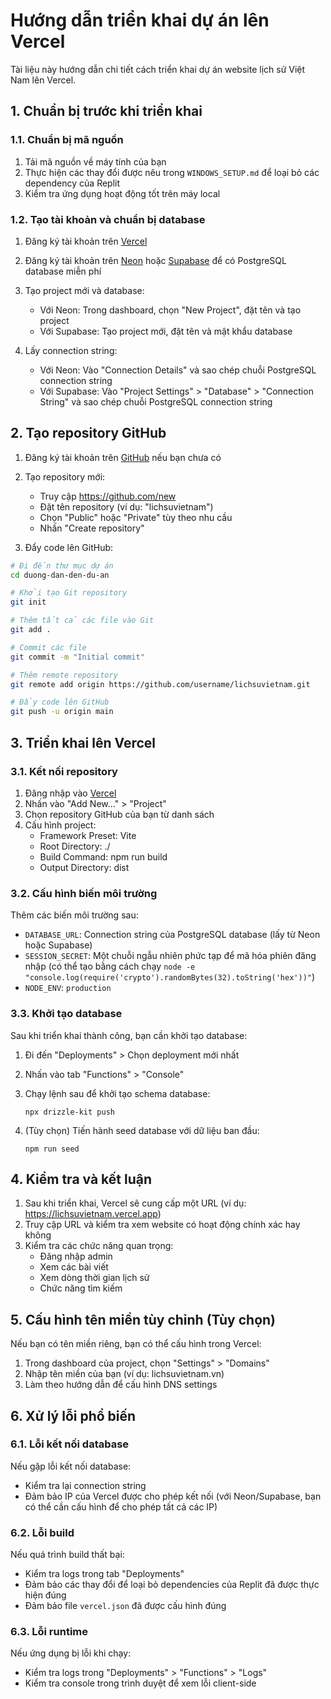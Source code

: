 # Hướng dẫn triển khai dự án lên Vercel

Tài liệu này hướng dẫn chi tiết cách triển khai dự án website lịch sử Việt Nam lên Vercel.

## 1. Chuẩn bị trước khi triển khai

### 1.1. Chuẩn bị mã nguồn

1. Tải mã nguồn về máy tính của bạn
2. Thực hiện các thay đổi được nêu trong `WINDOWS_SETUP.md` để loại bỏ các dependency của Replit
3. Kiểm tra ứng dụng hoạt động tốt trên máy local

### 1.2. Tạo tài khoản và chuẩn bị database

1. Đăng ký tài khoản trên [Vercel](https://vercel.com/)
2. Đăng ký tài khoản trên [Neon](https://neon.tech/) hoặc [Supabase](https://supabase.com/) để có PostgreSQL database miễn phí
3. Tạo project mới và database:
   - Với Neon: Trong dashboard, chọn "New Project", đặt tên và tạo project
   - Với Supabase: Tạo project mới, đặt tên và mật khẩu database

4. Lấy connection string:
   - Với Neon: Vào "Connection Details" và sao chép chuỗi PostgreSQL connection string
   - Với Supabase: Vào "Project Settings" > "Database" > "Connection String" và sao chép chuỗi PostgreSQL connection string

## 2. Tạo repository GitHub

1. Đăng ký tài khoản trên [GitHub](https://github.com/) nếu bạn chưa có
2. Tạo repository mới:
   - Truy cập https://github.com/new
   - Đặt tên repository (ví dụ: "lichsuvietnam")
   - Chọn "Public" hoặc "Private" tùy theo nhu cầu
   - Nhấn "Create repository"

3. Đẩy code lên GitHub:
```bash
# Đi đến thư mục dự án
cd duong-dan-den-du-an

# Khởi tạo Git repository
git init

# Thêm tất cả các file vào Git
git add .

# Commit các file
git commit -m "Initial commit"

# Thêm remote repository
git remote add origin https://github.com/username/lichsuvietnam.git

# Đẩy code lên GitHub
git push -u origin main
```

## 3. Triển khai lên Vercel

### 3.1. Kết nối repository

1. Đăng nhập vào [Vercel](https://vercel.com/)
2. Nhấn vào "Add New..." > "Project"
3. Chọn repository GitHub của bạn từ danh sách
4. Cấu hình project:
   - Framework Preset: Vite
   - Root Directory: ./
   - Build Command: npm run build
   - Output Directory: dist

### 3.2. Cấu hình biến môi trường

Thêm các biến môi trường sau:

- `DATABASE_URL`: Connection string của PostgreSQL database (lấy từ Neon hoặc Supabase)
- `SESSION_SECRET`: Một chuỗi ngẫu nhiên phức tạp để mã hóa phiên đăng nhập (có thể tạo bằng cách chạy `node -e "console.log(require('crypto').randomBytes(32).toString('hex'))"`)
- `NODE_ENV`: `production`

### 3.3. Khởi tạo database

Sau khi triển khai thành công, bạn cần khởi tạo database:

1. Đi đến "Deployments" > Chọn deployment mới nhất
2. Nhấn vào tab "Functions" > "Console"
3. Chạy lệnh sau để khởi tạo schema database:
   ```
   npx drizzle-kit push
   ```

4. (Tùy chọn) Tiến hành seed database với dữ liệu ban đầu:
   ```
   npm run seed
   ```

## 4. Kiểm tra và kết luận

1. Sau khi triển khai, Vercel sẽ cung cấp một URL (ví dụ: https://lichsuvietnam.vercel.app)
2. Truy cập URL và kiểm tra xem website có hoạt động chính xác hay không
3. Kiểm tra các chức năng quan trọng:
   - Đăng nhập admin
   - Xem các bài viết
   - Xem dòng thời gian lịch sử
   - Chức năng tìm kiếm

## 5. Cấu hình tên miền tùy chỉnh (Tùy chọn)

Nếu bạn có tên miền riêng, bạn có thể cấu hình trong Vercel:

1. Trong dashboard của project, chọn "Settings" > "Domains"
2. Nhập tên miền của bạn (ví dụ: lichsuvietnam.vn)
3. Làm theo hướng dẫn để cấu hình DNS settings

## 6. Xử lý lỗi phổ biến

### 6.1. Lỗi kết nối database

Nếu gặp lỗi kết nối database:
- Kiểm tra lại connection string
- Đảm bảo IP của Vercel được cho phép kết nối (với Neon/Supabase, bạn có thể cần cấu hình để cho phép tất cả các IP)

### 6.2. Lỗi build

Nếu quá trình build thất bại:
- Kiểm tra logs trong tab "Deployments"
- Đảm bảo các thay đổi để loại bỏ dependencies của Replit đã được thực hiện đúng
- Đảm bảo file `vercel.json` đã được cấu hình đúng

### 6.3. Lỗi runtime

Nếu ứng dụng bị lỗi khi chạy:
- Kiểm tra logs trong "Deployments" > "Functions" > "Logs"
- Kiểm tra console trong trình duyệt để xem lỗi client-side